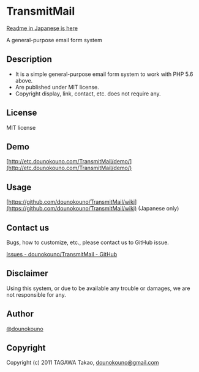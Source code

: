 # TransmitMail

[Readme in Japanese is here](https://github.com/dounokouno/TransmitMail/blob/master/README.md)

A general-purpose email form system

## Description

- It is a simple general-purpose email form system to work with PHP 5.6 above.
- Are published under MIT license.
- Copyright display, link, contact, etc. does not require any.

## License

MIT license

## Demo

[http://etc.dounokouno.com/TransmitMail/demo/](http://etc.dounokouno.com/TransmitMail/demo/)

## Usage

[https://github.com/dounokouno/TransmitMail/wiki](https://github.com/dounokouno/TransmitMail/wiki) (Japanese only)

## Contact us

Bugs, how to customize, etc., please contact us to GitHub issue.

[Issues - dounokouno/TransmitMail - GitHub](https://github.com/dounokouno/TransmitMail/issues)

## Disclaimer

Using this system, or due to be available any trouble or damages, we are not responsible for any.

## Author

[@dounokouno](https://twitter.com/dounokouno)

## Copyright

Copyright (c) 2011 TAGAWA Takao, dounokouno@gmail.com

